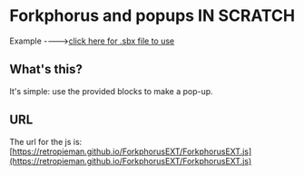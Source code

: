 # Forkphorus and popups IN SCRATCH
Example ---->[click here for .sbx file to use](https://retropieman.github.io/ForkphorusEXT/example.sbx)
## What's this?
It's simple: use the provided blocks to make a pop-up.
## URL
The url for the js is: [https://retropieman.github.io/ForkphorusEXT/ForkphorusEXT.js](https://retropieman.github.io/ForkphorusEXT/ForkphorusEXT.js)

